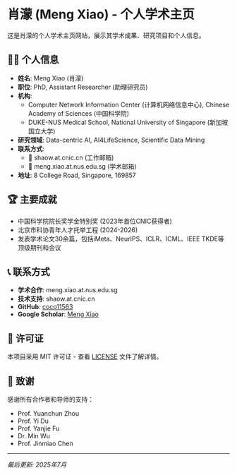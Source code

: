 # 肖濛 (Meng Xiao) - 个人学术主页

这是肖濛的个人学术主页网站，展示其学术成果、研究项目和个人信息。

## 👨‍🎓 个人信息

- **姓名**: Meng Xiao (肖濛)
- **职位**: PhD, Assistant Researcher (助理研究员)
- **机构**: 
  - Computer Network Information Center (计算机网络信息中心), Chinese Academy of Sciences (中国科学院)
  - DUKE-NUS Medical School, National University of Singapore (新加坡国立大学)
- **研究领域**: Data-centric AI, AI4LifeScience, Scientific Data Mining
- **联系方式**: 
  - 📧 shaow.at.cnic.cn (工作邮箱)
  - 📧 meng.xiao.at.nus.edu.sg (学术邮箱)
- **地址**: 8 College Road, Singapore, 169857

## 🏆 主要成就

- 中国科学院院长奖学金特别奖 (2023年首位CNIC获得者)
- 北京市科协青年人才托举工程 (2024-2026)
- 发表学术论文30余篇，包括iMeta、NeurIPS、ICLR、ICML、IEEE TKDE等顶级期刊和会议

## 📞 联系方式

- **学术合作**: meng.xiao.at.nus.edu.sg
- **技术支持**: shaow.at.cnic.cn
- **GitHub**: [coco11563](https://github.com/coco11563)
- **Google Scholar**: [Meng Xiao](https://scholar.google.com/citations?user=YGwukbUAAAAJ&hl=en)

## 📄 许可证

本项目采用 MIT 许可证 - 查看 [LICENSE](LICENSE) 文件了解详情。

## 🙏 致谢

感谢所有合作者和导师的支持：
- Prof. Yuanchun Zhou
- Prof. Yi Du
- Prof. Yanjie Fu
- Dr. Min Wu
- Prof. Jinmiao Chen

---

*最后更新: 2025年7月*